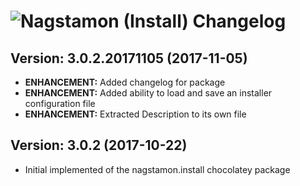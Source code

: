 # ![Nagstamon (Install) Changelog](https://img.shields.io/badge/Nagstamon%20(Install)-Package%20Changelog-blue.svg?style=for-the-badge)

## Version: 3.0.2.20171105 (2017-11-05)
- **ENHANCEMENT:** Added changelog for package
- **ENHANCEMENT:** Added ability to load and save an installer configuration file
- **ENHANCEMENT:** Extracted Description to its own file

## Version: 3.0.2 (2017-10-22)
- Initial implemented of the nagstamon.install chocolatey package

